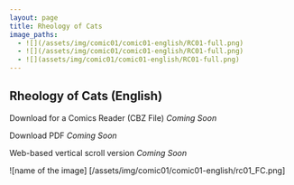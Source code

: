 ```yaml
---
layout: page
title: Rheology of Cats 
image_paths:
  - ![](/assets/img/comic01/comic01-english/RC01-full.png)
  - ![](/assets/img/comic01/comic01-english/RC01-full.png)
  - ![](assets/img/comic01/comic01-english/RC01-full.png)
---
```

<div class="col-lg-12 text-center">
	<h2 class="section-heading text-uppercase">Rheology of Cats (English)</h2>
</div>

Download for a Comics Reader (CBZ File) *Coming Soon*

Download PDF *Coming Soon*

Web-based vertical scroll version *Coming Soon*

![name of the image] [/assets/img/comic01/comic01-english/rc01_FC.png]
